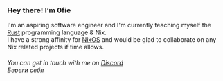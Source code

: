 ### Hey there! I’m 0fie

I'm an aspiring software engineer and I'm currently teaching myself the [Rust](https://rust-lang.org) programming language & Nix.  
I have a strong affinity for [NixOS](https://nixos.org) and would be glad to collaborate on any Nix related projects if time allows.

###### You can get in touch with me on [Discord](https://discordapp.com/users/1150740942635155506) <br> Береги себя
